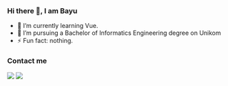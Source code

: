 ### Hi there 👋, I am Bayu

- 🌱 I’m currently learning Vue.
- 💼 I’m pursuing a Bachelor of Informatics Engineering degree on Unikom 
- ⚡ Fun fact: nothing. 

### Contact me

<a href="mailto:bayurifkialgh@gmail.com"><img src="https://img.shields.io/badge/-Gmail-red?style=flat&logo=Gmail&logoColor=white"/></a>
<a href="https://t.me/BayuRifkiAlghifari"><img src="https://img.shields.io/badge/-Telegram-0077B5?style=flat&logo=Telegram&logoColor=white"/></a>

